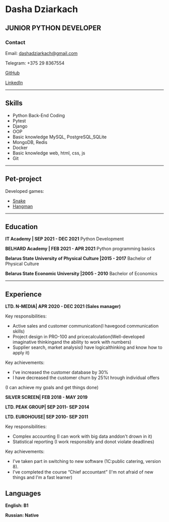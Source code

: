 # **Dasha Dziarkach**
## JUNIOR PYTHON DEVELOPER

### Contact
Email: dashadziarkach@gmail.com

Telegram: +375 29 8367554

[GitHub](https://github.com/DariaDerkach)

[LinkedIn](https://www.linkedin.com/in/dasha-dziarkach/)
______

## **Skills**
* Python Back-End Coding
* Pytest
* Django
* OOP
* Basic knowledge MySQL, PostgreSQL,SQLite
* MongoDB, Redis
* Docker
* Basic knowledge web, html, css, js
* Git
________________
## **Pet-project**
Developed games:
* [Snake](https://github.com/DariaDerkach/Snake/blob/master/snake.py)
* [Hangman](https://github.com/DariaDerkach/Hangman)
___________________

## **Education**
**IT Academy | SEP 2021 - DEC 2021**
Python Development

**BELHARD Academy | FEB 2021 - APR 2021**
Python programming basics

**Belarus State University of Physical Culture |2015 - 2017**
Bachelor of Physical Culture

**Belarus State Economic University |2005 - 2010**
Bachelor of Economics
____________________

## **Experience**
**LTD. N-MEDIA| APR 2020 - DEC 2021 (Sales manager)**

Key responsibilities:
* Active sales and customer communication(I havegood communication skills)
* Project design in PRO-100 and pricecalculation(Well-developed imaginative thinkingand the ability to work with numbers)
* Supplier search, market analysis(I have logicalthinking and know how to apply it)

Key achievements:
* I’ve increased the customer database by 30%
* I have decreased the customer churn by 25%t hrough individual offers

(I can achieve my goals and get things done)

**SILVER SCREEN| FEB 2018 - MAY 2019**

**LTD. PEAK GROUP| SEP 2011- SEP 2014**

**LTD. EUROHOUSE| SEP 2010- SEP 2011**

Key responsibilities:
* Complex accounting (I can work with big data anddon't drown in it)
* Statistical reporting (I work responsibly and donot violate deadlines)

Key achievements:
* I’ve taken part in switching to new software (1С:public catering, version 8).
* I’ve completed the course “Chief accountant”
(I'm not afraid of new things and I'm a fast learner)

## **Languages**
**English: B1**

**Russian: Native**






